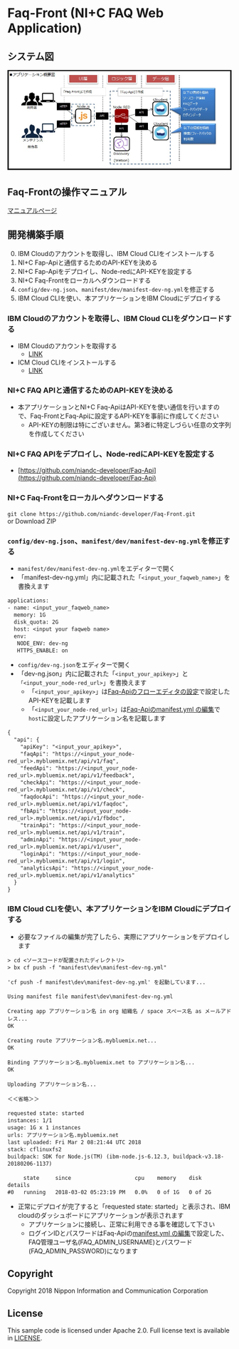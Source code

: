 # Faq-Front (NI+C FAQ Web Application)
## システム図
![1](/manual/img/system/system.jpg)

## Faq-Frontの操作マニュアル
[マニュアルページ](/manual/README.md)

## 開発構築手順
  0. IBM Cloudのアカウントを取得し、IBM Cloud CLIをインストールする
  1. NI+C Fap-Apiと通信するためのAPI-KEYを決める
  2. NI+C Fap-Apiをデプロイし、Node-redにAPI-KEYを設定する
  3. NI+C Faq-Frontをローカルへダウンロードする
  4. ```config/dev-ng.json```、```manifest/dev/manifest-dev-ng.yml```を修正する
  5. IBM Cloud CLIを使い、本アプリケーションをIBM Cloudにデプロイする

### IBM Cloudのアカウントを取得し、IBM Cloud CLIをダウンロードする
  - IBM Cloudのアカウントを取得する
    - [LINK](https://www.ibm.com/cloud-computing/jp/ja/bluemix/lite-account/)
  - ICM Cloud CLIをインストールする
    - [LINK](https://console.bluemix.net/docs/cli/reference/bluemix_cli/get_started.html#getting-started)

### NI+C FAQ APIと通信するためのAPI-KEYを決める
  - 本アプリケーションとNI+C Faq-ApiはAPI-KEYを使い通信を行いますので、Faq-FrontとFaq-Apiに設定するAPI-KEYを事前に作成してください
    - API-KEYの制限は特にございません。第3者に特定しづらい任意の文字列を作成してください

### NI+C FAQ APIをデプロイし、Node-redにAPI-KEYを設定する
  - [https://github.com/niandc-developer/Faq-Api](https://github.com/niandc-developer/Faq-Api)

### NI+C Faq-Frontをローカルへダウンロードする
``` git clone https://github.com/niandc-developer/Faq-Front.git ```   
or
Download ZIP

### ```config/dev-ng.json```、```manifest/dev/manifest-dev-ng.yml```を修正する
  - ```manifest/dev/manifest-dev-ng.yml```をエディターで開く
  - 「manifest-dev-ng.yml」内に記載された「```<input_your_faqweb_name>```」を書換えます

```
applications:
- name: <input_your_faqweb_name>
  memory: 1G
  disk_quota: 2G
  host: <input your faqweb name>
  env:
   NODE_ENV: dev-ng
   HTTPS_ENABLE: on
```

  - ```config/dev-ng.json```をエディターで開く
  - 「dev-ng.json」内に記載された「```<input_your_apikey>```」と```「<input_your_node-red_url>```」を書換えます
    - 「```<input_your_apikey>```」は[Faq-Apiのフローエディタの設定](https://github.com/niandc-developer/Faq-Api#node-red%E3%83%95%E3%83%AD%E3%83%BC%E3%82%A8%E3%83%87%E3%82%A3%E3%82%BF%E3%81%AE%E8%A8%AD%E5%AE%9A)で設定したAPI-KEYを記載します
    - 「```<input_your_node-red_url>```」は[Faq-Apiのmanifest.yml の編集](https://github.com/niandc-developer/Faq-Api#manifestyml-%E3%81%AE%E7%B7%A8%E9%9B%86)で```host```に設定したアプリケーション名を記載します

```
{
  "api": {
    "apiKey": "<input_your_apikey>",
    "faqApi": "https://<input_your_node-red_url>.mybluemix.net/api/v1/faq",
    "feedApi": "https://<input_your_node-red_url>.mybluemix.net/api/v1/feedback",
    "checkApi": "https://<input_your_node-red_url>.mybluemix.net/api/v1/check",
    "faqdocApi": "https://<input_your_node-red_url>.mybluemix.net/api/v1/faqdoc",
    "fbApi": "https://<input_your_node-red_url>.mybluemix.net/api/v1/fbdoc",
    "trainApi": "https://<input_your_node-red_url>.mybluemix.net/api/v1/train",
    "adminApi": "https://<input_your_node-red_url>.mybluemix.net/api/v1/user",
    "loginApi": "https://<input_your_node-red_url>.mybluemix.net/api/v1/login",
    "analyticsApi": "https://<input_your_node-red_url>.mybluemix.net/api/v1/analytics"
  }
}
```

### IBM Cloud CLIを使い、本アプリケーションをIBM Cloudにデプロイする
  - 必要なファイルの編集が完了したら、実際にアプリケーションをデプロイします

```
> cd <ソースコードが配置されたディレクトリ>
> bx cf push -f "manifest\dev\manifest-dev-ng.yml"

'cf push -f manifest\dev\manifest-dev-ng.yml' を起動しています...

Using manifest file manifest\dev\manifest-dev-ng.yml

Creating app アプリケーション名 in org 組織名 / space スペース名 as メールアドレス...
OK

Creating route アプリケーション名.mybluemix.net...
OK

Binding アプリケーション名.mybluemix.net to アプリケーション名...
OK

Uploading アプリケーション名...

＜＜省略＞＞

requested state: started
instances: 1/1
usage: 1G x 1 instances
urls: アプリケーション名.mybluemix.net
last uploaded: Fri Mar 2 08:21:44 UTC 2018
stack: cflinuxfs2
buildpack: SDK for Node.js(TM) (ibm-node.js-6.12.3, buildpack-v3.18-20180206-1137)

     state     since                    cpu    memory    disk      details
#0   running   2018-03-02 05:23:19 PM   0.0%   0 of 1G   0 of 2G

```

  - 正常にデプロイが完了すると「requested state: started」と表示され、IBM cloudのダッシュボードにアプリケーションが表示されます
    - アプリケーションに接続し、正常に利用できる事を確認して下さい
    - ログインIDとパスワードはFaq-Apiの[manifest.yml の編集](https://github.com/niandc-developer/Faq-Api#manifestyml-%E3%81%AE%E7%B7%A8%E9%9B%86)で設定した、FAQ管理ユーザ名(FAQ_ADMIN_USERNAME)とパスワード(FAQ_ADMIN_PASSWORD)になります

## Copyright

Copyright 2018 Nippon Information and Communication Corporation

## License

This sample code is licensed under Apache 2.0.
Full license text is available in [LICENSE](LICENSE).